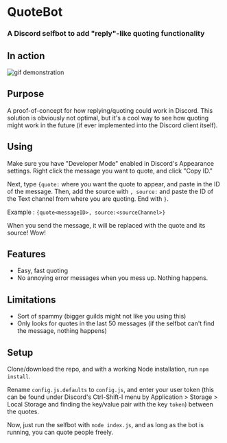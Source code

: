 # QuoteBot
### A Discord selfbot to add "reply"-like quoting functionality
In action
------
![gif demonstration](https://zippy.gfycat.com/LikableFirsthandAmberpenshell.gif)

Purpose
------
A proof-of-concept for how replying/quoting could work in Discord. This solution is obviously not optimal, but it's a cool way to see how quoting might work in the future (if ever implemented into the Discord client itself).

Using
------
Make sure you have "Developer Mode" enabled in Discord's Appearance settings. Right click the message you want to quote, and click "Copy ID."

Next, type `{quote:` where you want the quote to appear, and paste in the ID of the message. Then, add the source with `, source:` and paste the ID of the Text channel from where you are quoting. End with `}`.

Example : `{quote<messageID>, source:<sourceChannel>}`

When you send the message, it will be replaced with the quote and its source! Wow!

Features
------
* Easy, fast quoting
* No annoying error messages when you mess up. Nothing happens.

Limitations
------
* Sort of spammy (bigger guilds might not like you using this)
* Only looks for quotes in the last 50 messages (if the selfbot can't find the message, nothing happens)

Setup
------
Clone/download the repo, and with a working Node installation, run `npm install`.

Rename `config.js.defaults` to `config.js`, and enter your user token (this can be found under Discord's Ctrl-Shift-I menu by Application > Storage > Local Storage and finding the key/value pair with the key `token`) between the quotes.

Now, just run the selfbot with `node index.js`, and as long as the bot is running, you can quote people freely.
